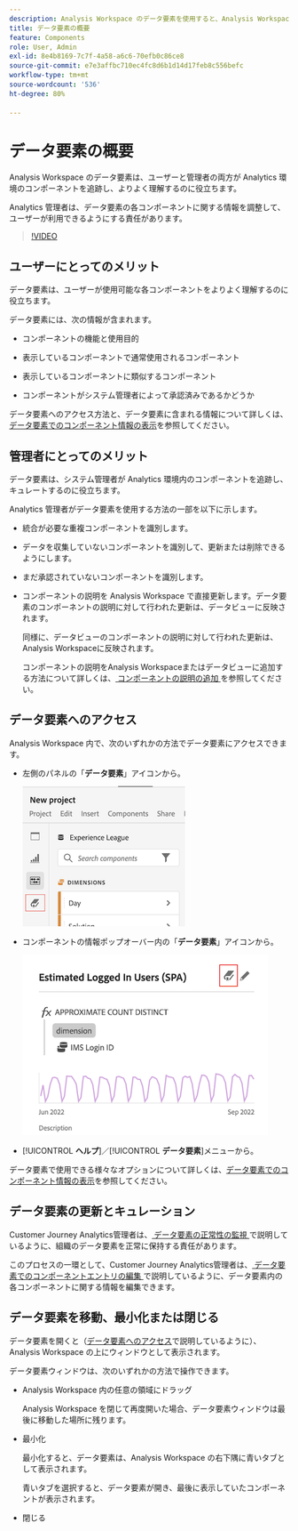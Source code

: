```yaml
---
description: Analysis Workspace のデータ要素を使用すると、Analysis Workspace の様々なコンポーネント（使用目的、承認済み、重複など）をカタログ化して追跡できます。
title: データ要素の概要
feature: Components
role: User, Admin
exl-id: 8e4b8169-7c7f-4a58-a6c6-70efb0c86ce8
source-git-commit: e7e3affbc710ec4fc8d6b1d14d17feb8c556befc
workflow-type: tm+mt
source-wordcount: '536'
ht-degree: 80%

---
```


# データ要素の概要

Analysis Workspace のデータ要素は、ユーザーと管理者の両方が Analytics 環境のコンポーネントを追跡し、よりよく理解するのに役立ちます。

Analytics 管理者は、データ要素の各コンポーネントに関する情報を調整して、ユーザーが利用できるようにする責任があります。

>[!VIDEO](https://video.tv.adobe.com/v/3418028/?quality=12&learn=on)

## ユーザーにとってのメリット

データ要素は、ユーザーが使用可能な各コンポーネントをよりよく理解するのに役立ちます。

データ要素には、次の情報が含まれます。

* コンポーネントの機能と使用目的

* 表示しているコンポーネントで通常使用されるコンポーネント

* 表示しているコンポーネントに類似するコンポーネント

* コンポーネントがシステム管理者によって承認済みであるかどうか

データ要素へのアクセス方法と、データ要素に含まれる情報について詳しくは、[データ要素でのコンポーネント情報の表示](/help/components/data-dictionary/view-data-dictionary.md)を参照してください。

## 管理者にとってのメリット

データ要素は、システム管理者が Analytics 環境内のコンポーネントを追跡し、キュレートするのに役立ちます。

Analytics 管理者がデータ要素を使用する方法の一部を以下に示します。

* 統合が必要な重複コンポーネントを識別します。

* データを収集していないコンポーネントを識別して、更新または削除できるようにします。

* まだ承認されていないコンポーネントを識別します。

* コンポーネントの説明を Analysis Workspace で直接更新します。データ要素のコンポーネントの説明に対して行われた更新は、データビューに反映されます。

  同様に、データビューのコンポーネントの説明に対して行われた更新は、Analysis Workspaceに反映されます。

  コンポーネントの説明をAnalysis Workspaceまたはデータビューに追加する方法について詳しくは、[ コンポーネントの説明の追加 ](/help/components/add-component-descriptions.md) を参照してください。

## データ要素へのアクセス

Analysis Workspace 内で、次のいずれかの方法でデータ要素にアクセスできます。

* 左側のパネルの「**データ要素**」アイコンから。

  ![左側のパネルの「データ要素」アイコン](assets/data-dictionary-access-icon.png)

* コンポーネントの情報ポップオーバー内の「**データ要素**」アイコンから。

  ![情報ポップオーバー内の「データ要素」アイコン](assets/data-dictionary-access-infopopover.png)
  <!--update screenshot; this was taken from a mock-->

* [!UICONTROL **ヘルプ**]／[!UICONTROL **データ要素**]&#x200B;メニューから。

データ要素で使用できる様々なオプションについて詳しくは、[データ要素でのコンポーネント情報の表示](/help/components/data-dictionary/view-data-dictionary.md)を参照してください。

## データ要素の更新とキュレーション

Customer Journey Analytics管理者は、[ データ要素の正常性の監視 ](/help/components/data-dictionary/monitor-data-dictionary-health.md) で説明しているように、組織のデータ要素を正常に保持する責任があります。

このプロセスの一環として、Customer Journey Analytics管理者は、[ データ要素でのコンポーネントエントリの編集 ](/help/components/data-dictionary/edit-entries-data-dictionary.md) で説明しているように、データ要素内の各コンポーネントに関する情報を編集できます。

## データ要素を移動、最小化または閉じる

データ要素を開くと（[データ要素へのアクセス](#access-the-data-dictionary)で説明しているように）、Analysis Workspace の上にウィンドウとして表示されます。

データ要素ウィンドウは、次のいずれかの方法で操作できます。

* Analysis Workspace 内の任意の領域にドラッグ

  Analysis Workspace を閉じて再度開いた場合、データ要素ウィンドウは最後に移動した場所に残ります。<!--True?-->

* 最小化

  最小化すると、データ要素は、Analysis Workspace の右下隅に青いタブとして表示されます。

  青いタブを選択すると、データ要素が開き、最後に表示していたコンポーネントが表示されます。

* 閉じる
